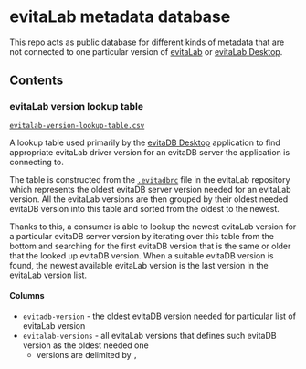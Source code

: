 # evitaLab metadata database

This repo acts as public database for different kinds of metadata that are not connected to one particular version of [evitaLab](https://github.com/lukashornych/evitalab/) or [evitaLab Desktop](https://github.com/lukashornych/evitalab-desktop).

## Contents

### evitaLab version lookup table

[`evitalab-version-lookup-table.csv`](evitalab-version-lookup-table.csv)

A lookup table used primarily by the [evitaDB Desktop](https://github.com/lukashornych/evitalab-desktop) application to find appropriate evitaLab driver version
for an evitaDB server the application is connecting to.

The table is constructed from the [`.evitadbrc`](https://github.com/lukashornych/evitalab/blob/dev/.evitadbrc) file in the evitaLab repository which represents
the oldest evitaDB server version needed for an evitaLab version.
All the evitaLab versions are then grouped by their oldest needed evitaDB version into this table and sorted from the oldest to the newest.

Thanks to this, a consumer is able to lookup the newest evitaLab version for a particular evitaDB server version by iterating over this table from the bottom and searching for the first evitaDB version that is the same or older that the looked up evitaDB version. When a suitable evitaDB version is found, the newest available evitaLab version is the last version in the evitaLab version list.

#### Columns

- `evitadb-version` - the oldest evitaDB version needed for particular list of evitaLab version
- `evitalab-versions` - all evitaLab versions that defines such evitaDB version as the oldest needed one
    - versions are delimited by `,`
